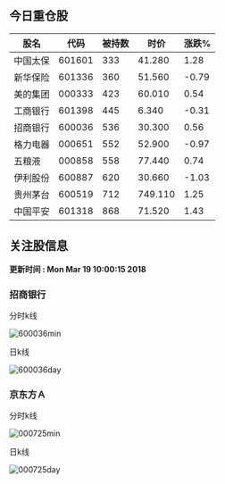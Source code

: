 
## 今日重仓股 

|股名|代码|被持数|时价|涨跌%|
|---|---|---|---|---|
|中国太保|601601|333|41.280|1.28|
|新华保险|601336|360|51.560|-0.79|
|美的集团|000333|423|60.010|0.54|
|工商银行|601398|445|6.340|-0.31|
|招商银行|600036|536|30.300|0.56|
|格力电器|000651|552|52.900|-0.97|
|五粮液|000858|558|77.440|0.74|
|伊利股份|600887|620|30.660|-1.03|
|贵州茅台|600519|712|749.110|1.25|
|中国平安|601318|868|71.520|1.43|

## 关注股信息
**更新时间 : Mon Mar 19 10:00:15 2018**
### 招商银行 
分时k线

![600036min](http://image.sinajs.cn/newchart/min/n/sh600036.gif)

日k线

![600036day](http://image.sinajs.cn/newchart/daily/n/sh600036.gif)

### 京东方Ａ 
分时k线

![000725min](http://image.sinajs.cn/newchart/min/n/sz000725.gif)

日k线

![000725day](http://image.sinajs.cn/newchart/daily/n/sz000725.gif)
